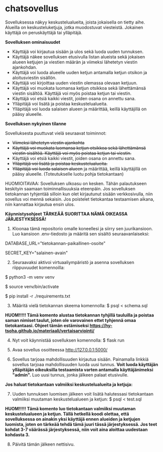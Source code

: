 # chatsovellus
Sovelluksessa näkyy keskustelualueita, joista jokaisella on tietty aihe. Alueilla on keskusteluketjuja, jotka muodostuvat viesteistä. Jokainen käyttäjä on peruskäyttäjä tai ylläpitäjä.

**Sovelluksen ominaisuudet**

- Käyttäjä voi kirjautua sisään ja ulos sekä luoda uuden tunnuksen.
- Käyttäjä näkee sovelluksen etusivulla listan alueista sekä jokaisen alueen ketjujen ja viestien määrän ja viimeksi lähetetyn viestin ajankohdan.
- Käyttäjä voi luoda alueelle uuden ketjun antamalla ketjun otsikon ja aloitusviestin sisällön.
- Käyttäjä voi kirjoittaa uuden viestin olemassa olevaan ketjuun.
- Käyttäjä voi muokata luomansa ketjun otsikkoa sekä lähettämänsä viestin sisältöä. Käyttäjä voi myös poistaa ketjun tai viestin.
- Käyttäjä voi etsiä kaikki viestit, joiden osana on annettu sana.
- Ylläpitäjä voi lisätä ja poistaa keskustelualueita.
- Ylläpitäjä voi luoda salaisen alueen ja määrittää, keillä käyttäjillä on pääsy alueelle.

**Sovelluksen nykyinen tilanne**

Sovelluksesta puuttuvat vielä seuraavat toiminnot:
- <s>Viimeksi lähetetyn viestin ajankohta</s>
- <s>Käyttäjä voi muokata luomansa ketjun otsikkoa sekä lähettämänsä viestin sisältöä. Käyttäjä voi myös poistaa ketjun tai viestin.</s>
- Käyttäjä voi etsiä kaikki viestit, joiden osana on annettu sana.
- <s>Ylläpitäjä voi lisätä ja poistaa keskustelualueita.</s>
- <s>Ylläpitäjä voi luoda salaisen alueen</s> ja määrittää, keillä käyttäjillä on pääsy alueelle. (Toteutukselle luotu pohja tietokantaan)

HUOMIOITAVAA:
Sovelluksen ulkoasu on kesken. Tähän palautukseen keskityin saamaan toiminnallisuuksia eteenpäin. Jos sovelluksen tietokannan tyhjentää silloin kun olet kirjautunut sisään verkkosivulla, niin sovellus voi mennä sekaisin. Jos poistelet tietokantaa testaamisen aikana, niin kannattaa kirjautua ensin ulos.

**Käynnistysohjeet** **TÄRKEÄÄ SUORITTAA NÄMÄ OIKEASSA JÄRJESTYKSESSÄ!**

1. Kloonaa tämä repositorio omalle koneellesi ja siirry sen juurikansioon. Luo kansioon .env-tiedosto ja määritä sen sisältö seuraavanlaiseksi:

DATABASE_URL="tietokannan-paikallinen-osoite"

SECRET_KEY="salainen-avain"

2. Seuraavaksi aktivoi virtuaaliympäristö ja asenna sovelluksen riippuvuudet komennoilla:

$ python3 -m venv venv

$ source venv/bin/activate

$ pip install -r ./requirements.txt

3. Määritä vielä tietokannan skeema komennolla:
$ psql < schema.sql

**HUOM!!!!! Tämä komento alustaa tietokannan tyhjillä tauluilla ja poistaa saman nimiset taulut, joten ole varovainen ettet tyhjennä omaa tietokantaasi. Ohjeet tämän estämiseksi https://hy-tsoha.github.io/materiaali/vertaisarviointi/**

4. Nyt voit käynnistää sovelluksen komennolla:
$ flask run

5. Avaa sovellus osoitteessa http://127.0.0.1:5000/

6. Sovellus tarjoaa mahdollisuuden kirjautua sisään. Painamalla linkkiä sovellus tarjoaa mahdollisuuden luoda uusi tunnus. **Voit luoda käyttäjän ylläpitäjän oikeuksilla testaamista varten antamalla käyttäjänimeksi "admin".** Luo uusi tunnus, jonka jälkeen palaat etusivulle.

**Jos haluat tietokantaan valmiiksi keskustelualueita ja ketjuja:**

7. Uuden tunnuksen luomisen jälkeen voit lisätä halutessasi tietokantaan valmiiksi muutaman keskustelualueen ja ketjun:
$ psql < test.sql

**HUOM!!!!! Tämä komento luo tietokantaan valmiiksi muutaman keskustelualueen ja ketjun. Tällä hetkellä koodi olettaa, että sovelluksessa on ainakin yksi käyttäjä ennen alueiden ja ketjujen luomista, joten on tärkeää tehdä tämä juuri tässä järjestyksessä. Jos teet kohdat 3-7 väärässä järjestyksessä, niin voit aina aloittaa uudestaan kohdasta 3.**

8. Päivitä tämän jälkeen nettisivu.

